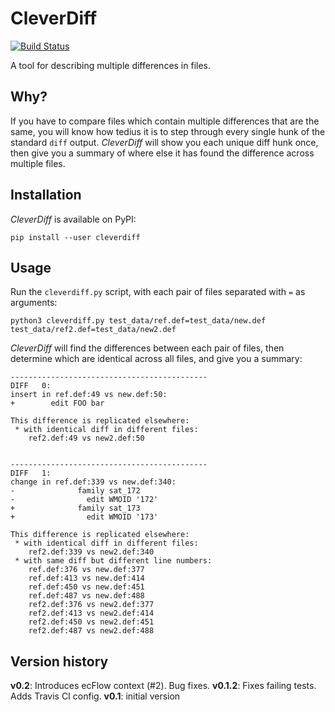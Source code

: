 # CleverDiff
[![Build Status](https://travis-ci.org/andrewcbennett/cleverdiff.svg?branch=master)](https://travis-ci.org/andrewcbennett/cleverdiff)

A tool for describing multiple differences in files.

## Why?
If you have to compare files which contain multiple differences that are the same, you will know how tedius it is to step through every single hunk of the standard `diff` output. *CleverDiff* will show you each unique diff hunk once, then give you a summary of where else it has found the difference across multiple files.

## Installation
*CleverDiff* is available on PyPI:
```
pip install --user cleverdiff
```

## Usage
Run the `cleverdiff.py` script, with each pair of files separated with `=` as arguments:
```
python3 cleverdiff.py test_data/ref.def=test_data/new.def test_data/ref2.def=test_data/new2.def
```

*CleverDiff* will find the differences between each pair of files, then determine which are identical across all files, and give you a summary:

```
--------------------------------------------
DIFF   0:
insert in ref.def:49 vs new.def:50:
+        edit FOO bar

This difference is replicated elsewhere:
 * with identical diff in different files:
    ref2.def:49 vs new2.def:50


--------------------------------------------
DIFF   1:
change in ref.def:339 vs new.def:340:
-              family sat_172
-                edit WMOID '172'
+              family sat_173
+                edit WMOID '173'

This difference is replicated elsewhere:
 * with identical diff in different files:
    ref2.def:339 vs new2.def:340
 * with same diff but different line numbers:
    ref.def:376 vs new.def:377
    ref.def:413 vs new.def:414
    ref.def:450 vs new.def:451
    ref.def:487 vs new.def:488
    ref2.def:376 vs new2.def:377
    ref2.def:413 vs new2.def:414
    ref2.def:450 vs new2.def:451
    ref2.def:487 vs new2.def:488
```

## Version history
**v0.2**: Introduces ecFlow context (#2). Bug fixes.
**v0.1.2**: Fixes failing tests. Adds Travis CI config.
**v0.1**: initial version
